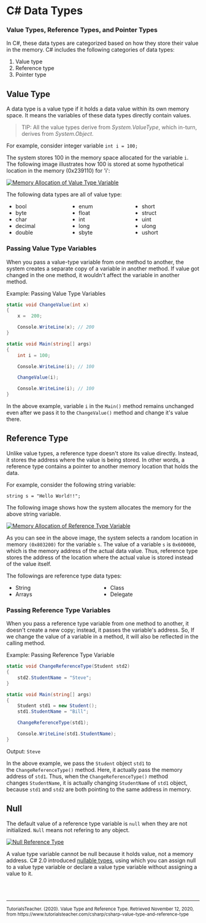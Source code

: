 # C# Data Types

### Value Types, Reference Types, and Pointer Types

In C#, these data types are categorized based on how they store their value in the memory. C# includes the following categories of data types:

1.  Value type
2.  Reference type
3.  Pointer type

## Value Type

A data type is a value type if it holds a data value within its own memory space. It means the variables of these data types directly contain values.

>TIP: All the value types derive from *System.ValueType*, which in-turn, derives from *System.Object*.

For example, consider integer variable `int i = 100;`

The system stores 100 in the memory space allocated for the variable `i`. The following image illustrates how 100 is stored at some hypothetical location in the memory (0x239110) for 'i':

[![Memory Allocation of Value Type Variable](https://www.tutorialsteacher.com/Content/images/csharp/value-type-memory-allocation.png)](https://www.tutorialsteacher.com/Content/images/csharp/value-type-memory-allocation.png)

The following data types are all of value type:
<ul style="columns: 3">
  <li>bool</li>
  <li>byte</li>
  <li>char</li>
  <li>decimal</li>
  <li>double</li>
  <li>enum</li>
  <li>float</li>
  <li>int</li>
  <li>long</li>
  <li>sbyte</li>
  <li>short</li>
  <li>struct</li>
  <li>uint</li>
  <li>ulong</li>
  <li>ushort</li>
</ul>

### Passing Value Type Variables

When you pass a value-type variable from one method to another, the system creates a separate copy of a variable in another method. If value got changed in the one method, it wouldn't affect the variable in another method.

Example: Passing Value Type Variables

```csharp
static void ChangeValue(int x)
{
    x =  200;

    Console.WriteLine(x); // 200
}

static void Main(string[] args)
{
    int i = 100;

    Console.WriteLine(i); // 100

    ChangeValue(i);

    Console.WriteLine(i); // 100
}

```

In the above example, variable `i` in the `Main()` method remains unchanged even after we pass it to the `ChangeValue()` method and change it's value there.

## Reference Type

Unlike value types, a reference type doesn't store its value directly. Instead, it stores the address where the value is being stored. In other words, a reference type contains a pointer to another memory location that holds the data.

For example, consider the following string variable:

`string s = "Hello World!!";`

The following image shows how the system allocates the memory for the above string variable.

[![Memory Allocation of Reference Type Variable](https://www.tutorialsteacher.com/Content/images/csharp/raference-type-memory-allocation.png)](https://www.tutorialsteacher.com/Content/images/csharp/raference-type-memory-allocation.png)

As you can see in the above image, the system selects a random location in memory `(0x803200)` for the variable `s`. The value of a variable `s` is `0x600000`, which is the memory address of the actual data value. Thus, reference type stores the address of the location where the actual value is stored instead of the value itself.

The followings are reference type data types:
<ul style="columns: 2">
<li>String</li>
<li>Arrays</li>
<li>Class</li>
<li>Delegate</li>
</ul>

### Passing Reference Type Variables

When you pass a reference type variable from one method to another, it doesn't create a new copy; instead, it passes the variable's address. So, If we change the value of a variable in a method, it will also be reflected in the calling method.

Example: Passing Reference Type Variable

```csharp
static void ChangeReferenceType(Student std2)
{
    std2.StudentName = "Steve";
}

static void Main(string[] args)
{
    Student std1 = new Student();
    std1.StudentName = "Bill";

    ChangeReferenceType(std1);

    Console.WriteLine(std1.StudentName);
}

```
Output: `Steve`

In the above example, we pass the `Student` object `std1` to the `ChangeReferenceType()` method. Here, it actually pass the memory address of `std1`. Thus, when the `ChangeReferenceType()` method changes `StudentName`, it is actually changing `StudentName` of `std1` object, because `std1` and `std2` are both pointing to the same address in memory.

## Null

The default value of a reference type variable is `null` when they are not initialized. `Null` means not refering to any object.

[![Null Reference Type](https://www.tutorialsteacher.com/Content/images/csharp/null.png)](https://www.tutorialsteacher.com/Content/images/csharp/null.png)

A value type variable cannot be null because it holds value, not a memory address. C# 2.0 introduced [nullable types](https://www.tutorialsteacher.com/csharp/csharp-nullable-types), using which you can assign null to a value type variable or declare a value type variable without assigning a value to it.


<br>
<br>
<hr>
<small>TutorialsTeacher. (2020). Value Type and Reference Type. Retrieved November 12, 2020, from https://www.tutorialsteacher.com/csharp/csharp-value-type-and-reference-type</small>
<br>